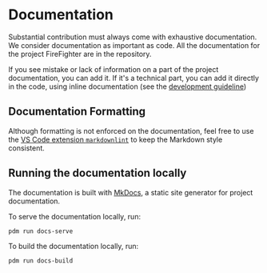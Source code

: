 # Documentation

Substantial contribution must always come with exhaustive documentation. We consider documentation as important as code.
All the documentation for the project FireFighter are in the repository.

If you see mistake or lack of information on a part of the project documentation, you can add it. If it's a technical part, you can add it directly in the code, using inline documentation (see the [development guideline](development.md))

## Documentation Formatting

Although formatting is not enforced on the documentation, feel free to use the [VS Code extension `markdownlint`](https://marketplace.visualstudio.com/items?itemName=DavidAnson.vscode-markdownlint) to keep the Markdown style consistent.

## Running the documentation locally

The documentation is built with [MkDocs](https://www.mkdocs.org/), a static site generator for project documentation.

To serve the documentation locally, run:

```shell
pdm run docs-serve
```

To build the documentation locally, run:

```shell
pdm run docs-build
```
